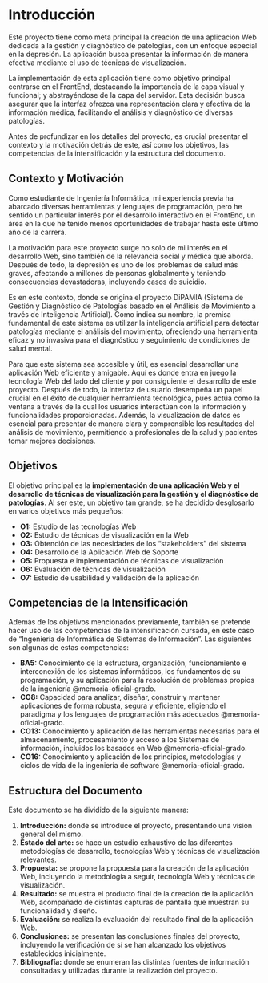 # Introducción
Este proyecto tiene como meta principal la creación de una aplicación Web dedicada a la gestión y diagnóstico de patologías, con un enfoque especial en la depresión. La aplicación busca presentar la información de manera efectiva mediante el uso de técnicas de visualización.

La implementación de esta aplicación tiene como objetivo principal centrarse en el FrontEnd, destacando la importancia de la capa visual y funcional; y abstrayéndose de la capa del servidor. Esta decisión busca asegurar que la interfaz ofrezca una representación clara y efectiva de la información médica, facilitando el análisis y diagnóstico de diversas patologías.

Antes de profundizar en los detalles del proyecto, es crucial presentar el contexto y la motivación detrás de este, así como los objetivos, las competencias de la intensificación y la estructura del documento.

## Contexto y Motivación
Como estudiante de Ingeniería Informática, mi experiencia previa ha abarcado diversas herramientas y lenguajes de programación, pero he sentido un particular interés por el desarrollo interactivo en el FrontEnd, un área en la que he tenido menos oportunidades de trabajar hasta este último año de la carrera.

La motivación para este proyecto surge no solo de mi interés en el desarrollo Web, sino también de la relevancia social y médica que aborda. Después de todo, la depresión es uno de los problemas de salud más graves, afectando a millones de personas globalmente y teniendo consecuencias devastadoras, incluyendo casos de suicidio.

Es en este contexto, donde se origina el proyecto DiPAMIA (Sistema de Gestión y Diagnóstico de Patologías basado en el Análisis de Movimiento a través de Inteligencia Artificial). Como indica su nombre, la premisa fundamental de este sistema es utilizar la inteligencia artificial para detectar patologías mediante el análisis del movimiento, ofreciendo una herramienta eficaz y no invasiva para el diagnóstico y seguimiento de condiciones de salud mental.

Para que este sistema sea accesible y útil, es esencial desarrollar una aplicación Web eficiente y amigable. Aquí es donde entra en juego la tecnología Web del lado del cliente y por consiguiente el desarrollo de este proyecto. Después de todo, la interfaz de usuario desempeña un papel crucial en el éxito de cualquier herramienta tecnológica, pues actúa como la ventana a través de la cual los usuarios interactúan con la información y funcionalidades proporcionadas. Además, la visualización de datos es esencial para presentar de manera clara y comprensible los resultados del análisis de movimiento, permitiendo a profesionales de la salud y pacientes tomar mejores decisiones.

## Objetivos
El objetivo principal es la **implementación de una aplicación Web y el desarrollo de técnicas de visualización para la gestión y el diagnóstico de patologías**. Al ser este, un objetivo tan grande, se ha decidido desglosarlo en varios objetivos más pequeños:

- **O1:** Estudio de las tecnologías Web
- **O2:** Estudio de técnicas de visualización en la Web
- **O3:** Obtención de las necesidades de los “stakeholders” del sistema
- **O4:** Desarrollo de la Aplicación Web de Soporte
- **O5:** Propuesta e implementación de técnicas de visualización
- **O6:** Evaluación de técnicas de visualización
- **O7:** Estudio de usabilidad y validación de la aplicación

## Competencias de la Intensificación
Además de los objetivos mencionados previamente, también se pretende hacer uso de las competencias de la intensificación cursada, en este caso de “Ingeniería de Informática de Sistemas de Información”. Las siguientes son algunas de estas competencias:

- **BA5:** Conocimiento de la estructura, organización, funcionamiento e interconexión de los sistemas informáticos, los fundamentos de su programación, y su aplicación para la resolución de problemas propios de la ingeniería @memoria-oficial-grado.
- **CO8:** Capacidad para analizar, diseñar, construir y mantener aplicaciones de forma robusta, segura y eficiente, eligiendo el paradigma y los lenguajes de programación más adecuados @memoria-oficial-grado.
- **CO13:** Conocimiento y aplicación de las herramientas necesarias para el almacenamiento, procesamiento y acceso a los Sistemas de información, incluidos los basados en Web @memoria-oficial-grado.
- **CO16:** Conocimiento y aplicación de los principios, metodologías y ciclos de vida de la ingeniería de software @memoria-oficial-grado.

## Estructura del Documento
Este documento se ha dividido de la siguiente manera: 

1. **Introducción:** donde se introduce el proyecto, presentando una visión general del mismo.
2. **Estado del arte:** se hace un estudio exhaustivo de las diferentes metodologías de desarrollo, tecnologías Web y técnicas de visualización relevantes.
3. **Propuesta:** se propone la propuesta para la creación de la aplicación Web, incluyendo la metodología a seguir, tecnología Web y técnicas de visualización.
4. **Resultado:** se muestra el producto final de la creación de la aplicación Web, acompañado de distintas capturas de pantalla que muestran su funcionalidad y diseño.
5. **Evaluación:** se realiza la evaluación del resultado final de la aplicación Web.
6. **Conclusiones:** se presentan las conclusiones finales del proyecto, incluyendo la verificación de sí se han alcanzado los objetivos establecidos inicialmente.
7. **Bibliografía:** donde se enumeran las distintas fuentes de información consultadas y utilizadas durante la realización del proyecto.

